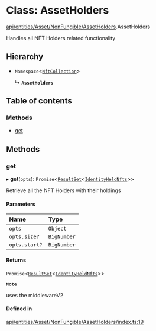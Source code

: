 # Class: AssetHolders

[api/entities/Asset/NonFungible/AssetHolders](../wiki/api.entities.Asset.NonFungible.AssetHolders).AssetHolders

Handles all NFT Holders related functionality

## Hierarchy

- `Namespace`\<[`NftCollection`](../wiki/api.entities.types#nftcollection)\>

  ↳ **`AssetHolders`**

## Table of contents

### Methods

- [get](../wiki/api.entities.Asset.NonFungible.AssetHolders.AssetHolders#get)

## Methods

### get

▸ **get**(`opts`): `Promise`\<[`ResultSet`](../wiki/api.entities.types.ResultSet)\<[`IdentityHeldNfts`](../wiki/api.entities.Asset.types.IdentityHeldNfts)\>\>

Retrieve all the NFT Holders with their holdings

#### Parameters

| Name | Type |
| :------ | :------ |
| `opts` | `Object` |
| `opts.size?` | `BigNumber` |
| `opts.start?` | `BigNumber` |

#### Returns

`Promise`\<[`ResultSet`](../wiki/api.entities.types.ResultSet)\<[`IdentityHeldNfts`](../wiki/api.entities.Asset.types.IdentityHeldNfts)\>\>

**`Note`**

uses the middlewareV2

#### Defined in

[api/entities/Asset/NonFungible/AssetHolders/index.ts:19](https://github.com/PolymeshAssociation/polymesh-sdk/blob/8a9e72221/src/api/entities/Asset/NonFungible/AssetHolders/index.ts#L19)
